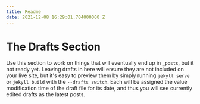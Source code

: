 ```yaml
---
title: Readme
date: 2021-12-08 16:29:01.704000000 Z
---
```


# The Drafts Section

Use this section to work on things that will eventually end up in `_posts`, but it not ready yet. Leaving drafts in here will ensure they are not included on your live site, but it's easy to preview them  by simply running `jekyll serve` or `jekyll build` with the `--drafts switch`. Each will be assigned the value modification time of the draft file for its date, and thus you will see currently edited drafts as the latest posts.
